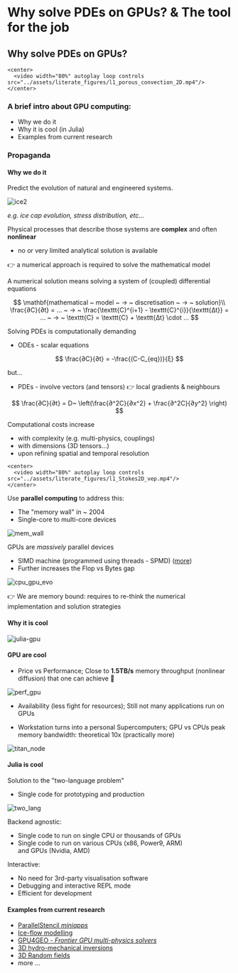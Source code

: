 <!--This file was generated, do not modify it.-->
# Why solve PDEs on GPUs? & The tool for the job

## Why solve PDEs on GPUs?

~~~
<center>
  <video width="80%" autoplay loop controls src="../assets/literate_figures/l1_porous_convection_2D.mp4"/>
</center>
~~~

### A brief intro about GPU computing:
- Why we do it
- Why it is cool (in Julia)
- Examples from current research

### Propaganda
#### Why we do it

Predict the evolution of natural and engineered systems.

![ice2](../assets/literate_figures/l1_ice2.png)

_e.g. ice cap evolution, stress distribution, etc..._

Physical processes that describe those systems are **complex** and often **nonlinear**
- no or very limited analytical solution is available

👉 a numerical approach is required to solve the mathematical model

A numerical solution means solving a system of (coupled) differential equations

$$
\mathbf{mathematical ~ model ~ → ~ discretisation ~ → ~ solution}\\
\frac{∂C}{∂t} = ... ~ → ~ \frac{\texttt{C}^{i+1} - \texttt{C}^{i}}{\texttt{∆t}} = ... ~ → ~ \texttt{C} = \texttt{C} + \texttt{∆t} \cdot ...
$$

Solving PDEs is computationally demanding
- ODEs - scalar equations

$$ \frac{∂C}{∂t} = -\frac{(C-C_{eq})}{ξ} $$

but...

- PDEs - involve vectors (and tensors)  👉 local gradients & neighbours

$$ \frac{∂C}{∂t} = D~ \left(\frac{∂^2C}{∂x^2} + \frac{∂^2C}{∂y^2} \right) $$

Computational costs increase
- with complexity (e.g. multi-physics, couplings)
- with dimensions (3D tensors...)
- upon refining spatial and temporal resolution

~~~
<center>
  <video width="80%" autoplay loop controls src="../assets/literate_figures/l1_Stokes2D_vep.mp4"/>
</center>
~~~

Use **parallel computing** to address this:
- The "memory wall" in ~ 2004
- Single-core to multi-core devices

![mem_wall](../assets/literate_figures/l1_mem_wall.png)

GPUs are _massively_ parallel devices
- SIMD machine (programmed using threads - SPMD) ([more](https://safari.ethz.ch/architecture/fall2020/lib/exe/fetch.php?media=onur-comparch-fall2020-lecture24-simdandgpu-afterlecture.pdf))
- Further increases the Flop vs Bytes gap

![cpu_gpu_evo](../assets/literate_figures/l1_cpu_gpu_evo.png)

👉 We are memory bound: requires to re-think the numerical implementation and solution strategies

#### Why it is cool

![julia-gpu](../assets/literate_figures/l1_julia-gpu.png)

#### GPU are cool
- Price vs Performance; Close to **1.5TB/s** memory throughput (nonlinear diffusion) that one can achieve :rocket:

![perf_gpu](../assets/literate_figures/l1_perf_gpu.png)

- Availability (less fight for resources); Still not many applications run on GPUs

- Workstation turns into a personal Supercomputers; GPU vs CPUs peak memory bandwidth: theoretical 10x (practically more)

![titan_node](../assets/literate_figures/l1_titan_node.jpg)

#### Julia is cool
Solution to the "two-language problem"
- Single code for prototyping and production

![two_lang](../assets/literate_figures/l1_two_lang.png)

Backend agnostic:
- Single code to run on single CPU or thousands of GPUs
- Single code to run on various CPUs (x86, Power9, ARM) \
  and GPUs (Nvidia, AMD)

Interactive:
- No need for 3rd-party visualisation software
- Debugging and interactive REPL mode
- Efficient for development

#### Examples from current research

- [ParallelStencil _miniapps_](https://github.com/omlins/ParallelStencil.jl#miniapp-content)
- [Ice-flow modelling](https://github.com/luraess/julia-parallel-course-EGU21#greenlands-ice-cap-evolution)
- [GPU4GEO - _Frontier GPU multi-physics solvers_](https://ptsolvers.github.io/GPU4GEO/software/)
- [3D hydro-mechanical inversions](https://github.com/PTsolvers/PseudoTransientAdjoint.jl#3d-hydro-mechanically-constrained-inversion)
- [3D Random fields](https://github.com/luraess/ParallelRandomFields.jl#parallelrandomfieldsjl)
- more ...

